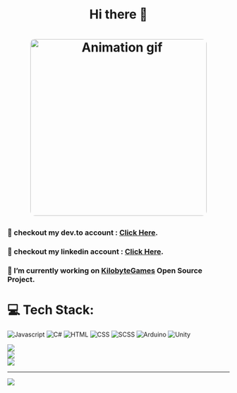 <h1 align="center"> Hi there 👋<h1>
<p align="center">
    <img width="400" src="https://i.pinimg.com/originals/2e/61/44/2e61441e3daca5efa2fceaeda4745b93.gif" alt="Animation gif" style="border-radius:10px;">
</p>

<h3>💬 checkout my dev.to account : <a href="https://dev.to/rizmyabdulla/">Click Here</a>.</h3>
<h3>💬 checkout my linkedin account : <a href="https://linkedin.com/in/rizmy-abdulla-b67925283">Click Here</a>.</h3>
<h3>🔭 I’m currently working on <a href="https://github.com/RizmyAbdulla/KilobyteGames">KilobyteGames</a> Open Source Project.</h3>
<!-- <h3>🤔 I’m looking for help with Anim8r - CSS Animation Library project.</h3> -->


# 💻 Tech Stack:
![Javascript](https://img.shields.io/badge/Javascript-%23F7DF1E.svg?style=for-the-badge&logo=Javascript&logoColor=white) ![C#](https://img.shields.io/badge/C_sharp-%23239120.svg?style=for-the-badge&logo=csharp&logoColor=white) ![HTML](https://img.shields.io/badge/HTML-%23E34F26.svg?style=for-the-badge&logo=html5&logoColor=white) ![CSS](https://img.shields.io/badge/CSS-%231572B6.svg?style=for-the-badge&logo=css3&logoColor=white) ![SCSS](https://img.shields.io/badge/SASS-%23FF007F.svg?style=for-the-badge&logo=sass&logoColor=white) ![Arduino](https://img.shields.io/badge/arduino-%2300979D.svg?style=for-the-badge&logo=arduino&logoColor=white) ![Unity](https://img.shields.io/badge/Unity_3D-%FFFFFF.svg?style=for-the-badge&logo=unity&logoColor=white)

![](https://github-readme-stats.vercel.app/api?username=RizmyAbdulla&theme=dracula&hide_border=false&include_all_commits=true&count_private=true)<br/>
![](https://github-readme-streak-stats.herokuapp.com/?user=RizmyAbdulla&theme=dracula&hide_border=false)<br/>
![](https://github-readme-stats.vercel.app/api/top-langs/?username=RizmyAbdulla&theme=dracula&hide_border=false&include_all_commits=true&count_private=true&layout=compact)


---
[![](https://visitcount.itsvg.in/api?id=RizmyAbdulla&label=Profile%20Views&color=6&icon=1&pretty=true)](https://visitcount.itsvg.in)
<!--
**RizmyAbdulla/RizmyAbdulla** is a ✨ _special_ ✨ repository because its `README.md` (this file) appears on your GitHub profile.

Here are some ideas to get you started:

- 🔭 I’m currently working on ...
- 🌱 I’m currently learning ...
- 👯 I’m looking to collaborate on ...
- 🤔 I’m looking for help with ...
- 💬 Ask me about ...
- 📫 How to reach me: ...
- 😄 Pronouns: ...
- ⚡ Fun fact: ...
-->
